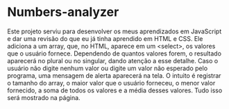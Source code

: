 # Numbers-analyzer
Este projeto serviu para desenvolver os meus aprendizados em JavaScript e dar uma revisão do que eu já tinha aprendido em HTML e CSS. Ele adiciona a um array, que, no HTML, aparece em um &lt;select&gt;, os valores que o usuário fornece. Dependendo de quantos valores forem, o resultado aparecerá no plural ou no singular, dando atenção a esse detalhe. Caso o usuário não digite nenhum valor ou digite um valor não esperado pelo programa, uma mensagem de alerta aparecerá na tela. O intuito é registrar o tamanho do array, o maior valor que o usuário forneceu, o menor valor fornecido, a soma de todos os valores e a média desses valores. Tudo isso será mostrado na página.
